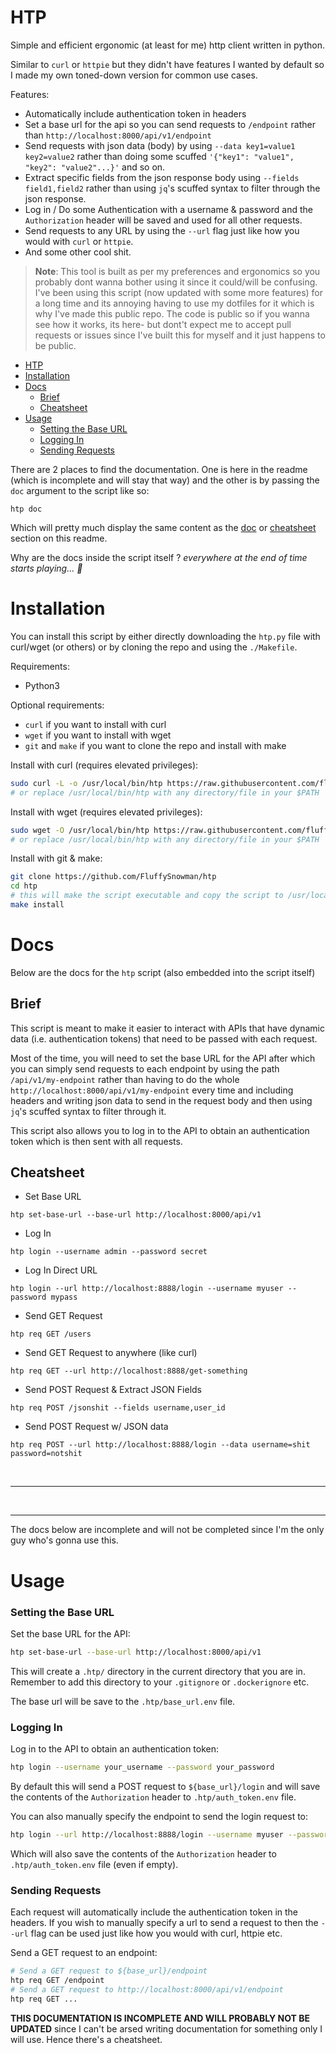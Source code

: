# HTP 

Simple and efficient ergonomic (at least for me) http client written in python.

Similar to `curl` or `httpie` but they didn't have features I wanted by default
so I made my own toned-down version for common use cases.

Features:

- Automatically include authentication token in headers
- Set a base url for the api so you can send requests to `/endpoint` rather than
  `http://localhost:8000/api/v1/endpoint`
- Send requests with json data (body) by using `--data key1=value1 key2=value2`
  rather than doing some scuffed `'{"key1": "value1", "key2": "value2"...}'` and
  so on.
- Extract specific fields from the json response body using `--fields
  field1,field2` rather than using `jq`'s scuffed syntax to filter through the
  json response.
- Log in / Do some Authentication with a username & password and the
  `Authorization` header will be saved and used for all other requests.
- Send requests to any URL by using the `--url` flag just like how you would
  with `curl` or `httpie`. 
- And some other cool shit.

> **Note**: This tool is built as per my preferences and ergonomics so you
> probably dont wanna bother using it since it could/will be confusing. I've
> been using this script (now updated with some more features) for a long time
> and its annoying having to use my dotfiles for it which is why I've made this
> public repo. The code is public so if you wanna see how it works, its here-
> but dont't expect me to accept pull requests or issues since I've built this
> for myself and it just happens to be public. 

<!--toc:start-->
- [HTP](#htp)
- [Installation](#installation)
- [Docs](#docs)
  - [Brief](#brief)
  - [Cheatsheet](#cheatsheet)
- [Usage](#usage)
    - [Setting the Base URL](#setting-the-base-url)
    - [Logging In](#logging-in)
    - [Sending Requests](#sending-requests)
<!--toc:end-->

There are 2 places to find the documentation. One is here in the readme (which
is incomplete and will stay that way) and the other is by passing the `doc`
argument to the script like so:

```shell 
htp doc
```

Which will pretty much display the same content as the [doc](#doc) or
[cheatsheet](#cheatsheet) section on this readme.

Why are the docs inside the script itself ? *everywhere at the end of time
starts playing... 🫠*

# Installation

You can install this script by either directly downloading the `htp.py` file
with curl/wget (or others) or by cloning the repo and using the `./Makefile`.

Requirements: 

- Python3 

Optional requirements:

- `curl` if you want to install with curl 
- `wget` if you want to install with wget
- `git` and `make` if you want to clone the repo and install with make 

Install with curl (requires elevated privileges):

```bash
sudo curl -L -o /usr/local/bin/htp https://raw.githubusercontent.com/fluffysnowman/htp/master/htp.py && sudo chmod +x /usr/local/bin/htp
# or replace /usr/local/bin/htp with any directory/file in your $PATH
```

Install with wget (requires elevated privileges):

```bash
sudo wget -O /usr/local/bin/htp https://raw.githubusercontent.com/fluffysnowman/htp/master/htp.py && sudo chmod +x /usr/local/bin/htp
# or replace /usr/local/bin/htp with any directory/file in your $PATH
```

Install with git & make:

```bash
git clone https://github.com/FluffySnowman/htp 
cd htp 
# this will make the script executable and copy the script to /usr/local/bin/htp
make install 
```


# Docs 

Below are the docs for the `htp` script (also embedded into the script itself)

## Brief

This script is meant to make it easier to interact with APIs that have dynamic
data (i.e. authentication tokens) that need to be passed with each request.

Most of the time, you will need to set the base URL for the API after which you
can simply send requests to each endpoint by using the path
`/api/v1/my-endpoint` rather than having to do the whole
`http://localhost:8000/api/v1/my-endpoint` every time and including headers and
writing json data to send in the request body and then using `jq`'s scuffed
syntax to filter through it.

This script also allows you to log in to the API to obtain an authentication
token which is then sent with all requests.

## Cheatsheet

- Set Base URL

`htp set-base-url --base-url http://localhost:8000/api/v1`

- Log In 

`htp login --username admin --password secret`

- Log In Direct URL 

`htp login --url http://localhost:8888/login --username myuser --password mypass`

- Send GET Request 

`htp req GET /users`

- Send GET Request to anywhere (like curl) 

`htp req GET --url http://localhost:8888/get-something`

- Send POST Request & Extract JSON Fields 

`htp req POST /jsonshit --fields username,user_id`

- Send POST Request w/ JSON data

`htp req POST --url http://localhost:8888/login --data username=shit password=notshit`

<br /> 
<hr /> 
<br />
<hr /> 

The docs below are incomplete and will not be completed since I'm the only guy who's
gonna use this.

# Usage 

### Setting the Base URL

Set the base URL for the API:

```sh
htp set-base-url --base-url http://localhost:8000/api/v1
```

This will create a `.htp/` directory in the current directory that you are in.
Remember to add this directory to your `.gitignore` or `.dockerignore` etc.

The base url will be save to the `.htp/base_url.env` file.

### Logging In

Log in to the API to obtain an authentication token:

```sh
htp login --username your_username --password your_password
```

By default this will send a POST request to `${base_url}/login` and will save
the contents of the `Authorization` header to `.htp/auth_token.env` file.

You can also manually specify the endpoint to send the login request to:

```sh
htp login --url http://localhost:8888/login --username myuser --password mypass
```

Which will also save the contents of the `Authorization` header to
`.htp/auth_token.env` file (even if empty).

### Sending Requests

Each request will automatically include the authentication token in the headers.
If you wish to manually specify a url to send a request to then the `--url` flag
can be used just like how you would with curl, httpie etc.

Send a GET request to an endpoint:

```sh
# Send a GET request to ${base_url}/endpoint 
htp req GET /endpoint
# Send a GET request to http://localhost:8000/api/v1/endpoint 
htp req GET ...
```

**THIS DOCUMENTATION IS INCOMPLETE AND WILL PROBABLY NOT BE UPDATED** since I
can't be arsed writing documentation for something only I will use. Hence
there's a cheatsheet.

<!-- AI GENERATED SLOP BELOW -->
<!-- AI GENERATED SLOP BELOW -->
<!-- AI GENERATED SLOP BELOW -->
<!-- Send a POST request with data: -->

<!-- ```sh -->
<!-- ./htp.py req POST /endpoint --data key1=value1 key2=value2 -->
<!-- ``` -->

<!-- Extract specific fields from the response: -->

<!-- ```sh -->
<!-- ./htp.py req GET /endpoint --fields field1,field2 -->
<!-- ``` -->

<!-- ### Examples -->

<!-- 1. **Set the Base URL** -->

<!--     ```sh -->
<!--     ./htp.py set-base-url --base-url http://api.example.com -->
<!--     ``` -->

<!-- 2. **Log In** -->

<!--     ```sh -->
<!--     ./htp.py login --username admin --password secret -->
<!--     ``` -->

<!-- 3. **Send a GET Request** -->

<!--     ```sh -->
<!--     ./htp.py req GET /users -->
<!--     ``` -->

<!-- 4. **Send a POST Request with Data** -->

<!--     ```sh -->
<!--     ./htp.py req POST /users --data name=John age=30 -->
<!--     ``` -->

<!-- 5. **Extract Specific Fields from the Response** -->

<!--     ```sh -->
<!--     ./htp.py req GET /users --fields id,name -->
<!--     ``` -->

<!-- ### Cheatsheet -->

<!-- - **Set Base URL:** `./htp.py set-base-url --base-url <URL>` -->
<!-- - **Log In:** `./htp.py login --username <USERNAME> --password <PASSWORD>` -->
<!-- - **Send GET Request:** `./htp.py req GET <ENDPOINT>` -->
<!-- - **Send POST Request:** `./htp.py req POST <ENDPOINT> --data <KEY=VALUE>...` -->
<!-- - **Extract Fields:** `./htp.py req <METHOD> <ENDPOINT> --fields <FIELD1,FIELD2,...>` -->

<!-- """ -->


